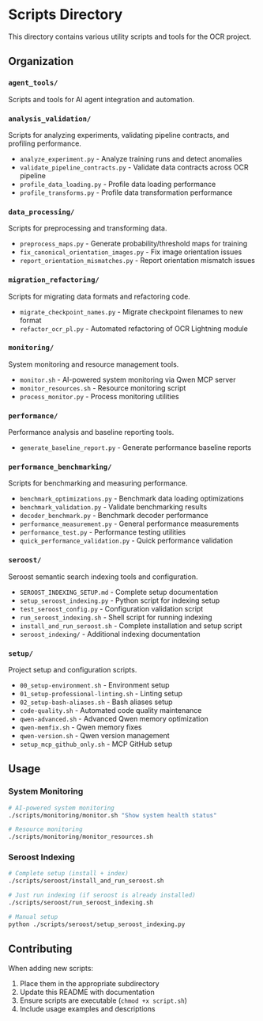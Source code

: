 # Scripts Directory

This directory contains various utility scripts and tools for the OCR project.

## Organization

### `agent_tools/`
Scripts and tools for AI agent integration and automation.

### `analysis_validation/`
Scripts for analyzing experiments, validating pipeline contracts, and profiling performance.
- `analyze_experiment.py` - Analyze training runs and detect anomalies
- `validate_pipeline_contracts.py` - Validate data contracts across OCR pipeline
- `profile_data_loading.py` - Profile data loading performance
- `profile_transforms.py` - Profile data transformation performance

### `data_processing/`
Scripts for preprocessing and transforming data.
- `preprocess_maps.py` - Generate probability/threshold maps for training
- `fix_canonical_orientation_images.py` - Fix image orientation issues
- `report_orientation_mismatches.py` - Report orientation mismatch issues

### `migration_refactoring/`
Scripts for migrating data formats and refactoring code.
- `migrate_checkpoint_names.py` - Migrate checkpoint filenames to new format
- `refactor_ocr_pl.py` - Automated refactoring of OCR Lightning module

### `monitoring/`
System monitoring and resource management tools.
- `monitor.sh` - AI-powered system monitoring via Qwen MCP server
- `monitor_resources.sh` - Resource monitoring script
- `process_monitor.py` - Process monitoring utilities

### `performance/`
Performance analysis and baseline reporting tools.
- `generate_baseline_report.py` - Generate performance baseline reports

### `performance_benchmarking/`
Scripts for benchmarking and measuring performance.
- `benchmark_optimizations.py` - Benchmark data loading optimizations
- `benchmark_validation.py` - Validate benchmarking results
- `decoder_benchmark.py` - Benchmark decoder performance
- `performance_measurement.py` - General performance measurements
- `performance_test.py` - Performance testing utilities
- `quick_performance_validation.py` - Quick performance validation

### `seroost/`
Seroost semantic search indexing tools and configuration.
- `SEROOST_INDEXING_SETUP.md` - Complete setup documentation
- `setup_seroost_indexing.py` - Python script for indexing setup
- `test_seroost_config.py` - Configuration validation script
- `run_seroost_indexing.sh` - Shell script for running indexing
- `install_and_run_seroost.sh` - Complete installation and setup script
- `seroost_indexing/` - Additional indexing documentation

### `setup/`
Project setup and configuration scripts.
- `00_setup-environment.sh` - Environment setup
- `01_setup-professional-linting.sh` - Linting setup
- `02_setup-bash-aliases.sh` - Bash aliases setup
- `code-quality.sh` - Automated code quality maintenance
- `qwen-advanced.sh` - Advanced Qwen memory optimization
- `qwen-memfix.sh` - Qwen memory fixes
- `qwen-version.sh` - Qwen version management
- `setup_mcp_github_only.sh` - MCP GitHub setup

## Usage

### System Monitoring
```bash
# AI-powered system monitoring
./scripts/monitoring/monitor.sh "Show system health status"

# Resource monitoring
./scripts/monitoring/monitor_resources.sh
```

### Seroost Indexing
```bash
# Complete setup (install + index)
./scripts/seroost/install_and_run_seroost.sh

# Just run indexing (if seroost is already installed)
./scripts/seroost/run_seroost_indexing.sh

# Manual setup
python ./scripts/seroost/setup_seroost_indexing.py
```

## Contributing

When adding new scripts:
1. Place them in the appropriate subdirectory
2. Update this README with documentation
3. Ensure scripts are executable (`chmod +x script.sh`)
4. Include usage examples and descriptions
